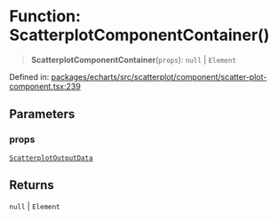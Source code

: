 # Function: ScatterplotComponentContainer()

> **ScatterplotComponentContainer**(`props`): `null` \| `Element`

Defined in: [packages/echarts/src/scatterplot/component/scatter-plot-component.tsx:239](https://github.com/GeoDaCenter/openassistant/blob/ae6e39c15b60e7a98a21d90a5bbeff5dc44c1295/packages/echarts/src/scatterplot/component/scatter-plot-component.tsx#L239)

## Parameters

### props

[`ScatterplotOutputData`](../type-aliases/ScatterplotOutputData.md)

## Returns

`null` \| `Element`

